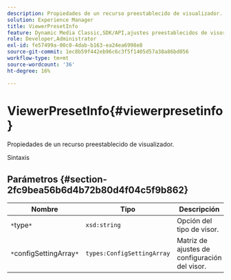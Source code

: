 ```yaml
---
description: Propiedades de un recurso preestablecido de visualizador.
solution: Experience Manager
title: ViewerPresetInfo
feature: Dynamic Media Classic,SDK/API,ajustes preestablecidos de visor
role: Developer,Administrator
exl-id: fe57499a-00c0-4dab-b163-ea24ea6998e8
source-git-commit: 1ec8b59f442eb96c6c3f5f1405d57a38a86bd056
workflow-type: tm+mt
source-wordcount: '36'
ht-degree: 16%

---
```


# ViewerPresetInfo{#viewerpresetinfo}

Propiedades de un recurso preestablecido de visualizador.

Sintaxis

## Parámetros {#section-2fc9bea56b6d4b72b80d4f04c5f9b862}

| Nombre | Tipo | Descripción |
|---|---|---|
| `*`type`*` | `xsd:string` | Opción del tipo de visor. |
| `*`configSettingArray`*` | `types:ConfigSettingArray` | Matriz de ajustes de configuración del visor. |
